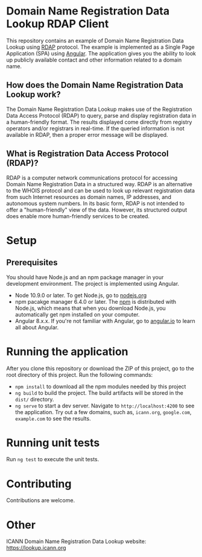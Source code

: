 # Domain Name Registration Data Lookup RDAP Client

This repository contains an example of Domain Name Registration Data Lookup using [RDAP](https://www.icann.org/rdap) 
protocol. The example is implemented as a Single Page Application (SPA) using [Angular](https://angular.io/). 
The application gives you the ability to look up publicly available contact and other information related 
to a domain name. 

## How does the Domain Name Registration Data Lookup work?


The Domain Name Registration Data Lookup makes use of the Registration Data Access Protocol (RDAP) 
to query, parse and display registration data in a human-friendly format. The results displayed come 
directly from registry operators and/or registrars in real-time. If the queried information is 
not available in RDAP, then a proper error message will be displayed.


## What is Registration Data Access Protocol (RDAP)?

RDAP is a computer network communications protocol for accessing Domain Name Registration Data in a 
structured way. RDAP is an alternative to the WHOIS protocol and can be used to look up relevant 
registration data from such Internet resources as domain names, IP addresses, and autonomous system numbers. 
In its basic form, RDAP is not intended to offer a "human-friendly" view of the data. However, 
its structured output does enable more human-friendly services to be created. 

# Setup

## Prerequisites

You should have Node.js and an npm package manager in your development environment. The project is implemented using Angular.

* Node 10.9.0 or later. To get Node.js, go to [nodejs.org](https://nodejs.org/en/)
* npm pacakge manager 6.4.0 or later. The [npm](https://www.npmjs.com/get-npm) is distributed with Node.js, which means
that when you download Node.js, you automatically get npm installed on your computer.
* Angular 8.x.x. If you're not familiar with Angular, go to [angular.io](https://angular.io) to learn all about Angular.

# Running the application

After you clone this repository or download the ZIP of this project, go to the root directory of this project.
Run the following commands:

* `npm install` to download all the npm modules needed by this project
* `ng build` to build the project. The build artifacts will be stored in the `dist/` directory.
* `ng serve` to start a dev server. Navigate to `http://localhost:4200` to see the application. 
Try out a few domains, such as, `icann.org`, `google.com`, `example.com` to see the results.  

# Running unit tests

Run `ng test` to execute the unit tests.

# Contributing

Contributions are welcome.

# Other

ICANN Domain Name Registration Data Lookup website: https://lookup.icann.org

